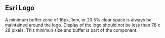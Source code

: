 ## Esri Logo
A minimum buffer zone of 16px, 1em, or 20.5% clear space is always be maintained around the logo. Display of the logo should not be less than 78 x 28 pixels. This minimun size and buffer is part of the component.